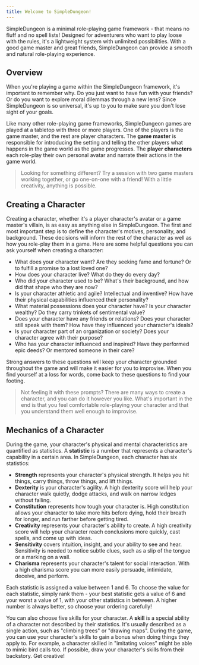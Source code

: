 ```yaml
---
title: Welcome to SimpleDungeon!
---
```


SimpleDungeon is a minimal role-playing game framework - that means no fluff and no spell lists! Designed for adventurers who want to play loose with the rules, it's a lightweight system with unlimited possibilities. With a good game master and great friends, SimpleDungeon can provide a smooth and natural role-playing experience.

## Overview

When you're playing a game within the SimpleDungeon framework, it's important to remember why. Do you just want to have fun with your friends? Or do you want to explore moral dilemmas through a new lens? Since SimpleDungeon is so universal, it's up to you to make sure you don't lose sight of your goals.

Like many other role-playing game frameworks, SimpleDungeon games are played at a tabletop with three or more players. One of the players is the game master, and the rest are player characters. The **game master** is responsible for introducing the setting and telling the other players what happens in the game world as the game progresses. The **player characters** each role-play their own personal avatar and narrate their actions in the game world.

> Looking for something different? Try a session with two game masters working together, or go one-on-one with a friend! With a little creativity, anything is possible.

## Creating a Character

Creating a character, whether it's a player character's avatar or a game master's villain, is as easy as anything else in SimpleDungeon. The first and most important step is to define the character's motives, personality, and background. These decisions will inform the rest of the character as well as how you role-play them in a game. Here are some helpful questions you can ask yourself when creating a character:

- What does your character want? Are they seeking fame and fortune? Or to fulfill a promise to a lost loved one?
- How does your character live? What do they do every day?
- Who did your character used to be? What's their background, and how did that shape who they are now?
- Is your character athletic and agile? Intellectual and inventive? How have their physical capabilities influenced their personality?
- What material possessions does your character have? Is your character wealthy? Do they carry trinkets of sentimental value?
- Does your character have any friends or relations? Does your character still speak with them? How have they influenced your character's ideals?
- Is your character part of an organization or society? Does your character agree with their purpose?
- Who has your character influenced and inspired? Have they performed epic deeds? Or mentored someone in their care?

Strong answers to these questions will keep your character grounded throughout the game and will make it easier for you to improvise. When you find yourself at a loss for words, come back to these questions to find your footing.

> Not feeling it with these prompts? There are many ways to create a character, and you can do it however you like. What's important in the end is that you feel comfortable role-playing your character and that you understand them well enough to improvise.

## Mechanics of a Character

During the game, your character's physical and mental characteristics are quantified as statistics. A **statistic** is a number that represents a character's capability in a certain area. In SimpleDungeon, each character has six statistics:

- **Strength** represents your character's physical strength. It helps you hit things, carry things, throw things, and lift things.
- **Dexterity** is your character's agility. A high dexterity score will help your character walk quietly, dodge attacks, and walk on narrow ledges without falling.
- **Constitution** represents how tough your character is. High constitution allows your character to take more hits before dying, hold their breath for longer, and run farther before getting tired.
- **Creativity** represents your character's ability to create. A high creativity score will help your character reach conclusions more quickly, cast spells, and come up with ideas.
- **Sensitivity** covers intuition, insight, and your ability to see and hear. Sensitivity is needed to notice subtle clues, such as a slip of the tongue or a marking on a wall.
- **Charisma** represents your character's talent for social interaction. With a high charisma score you can more easily persuade, intimidate, deceive, and perform.

Each statistic is assigned a value between 1 and 6. To choose the value for each statistic, simply rank them - your best statistic gets a value of 6 and your worst a value of 1, with your other statistics in between. A higher number is always better, so choose your ordering carefully!

You can also choose five skills for your character. A **skill** is a special ability of a character not described by their statistics. It's usually described as a single action, such as "climbing trees" or "drawing maps". During the game, you can use your character's skills to gain a bonus when doing things they apply to. For example, a character skilled in "imitating voices" might be able to mimic bird calls too. If possible, draw your character's skills from their backstory. Get creative!
